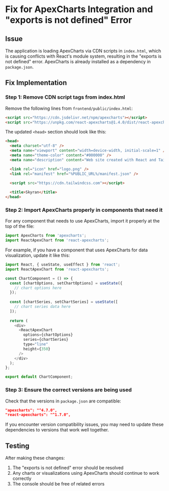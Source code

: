# Fix for ApexCharts Integration and "exports is not defined" Error

## Issue
The application is loading ApexCharts via CDN scripts in `index.html`, which is causing conflicts with React's module system, resulting in the "exports is not defined" error. ApexCharts is already installed as a dependency in `package.json`.

## Fix Implementation

### Step 1: Remove CDN script tags from index.html

Remove the following lines from `frontend/public/index.html`:

```html
<script src="https://cdn.jsdelivr.net/npm/apexcharts"></script>
<script src="https://unpkg.com/react-apexcharts@1.4.0/dist/react-apexcharts.min.js"></script>
```

The updated `<head>` section should look like this:

```html
<head>
  <meta charset="utf-8" />
  <meta name="viewport" content="width=device-width, initial-scale=1" />
  <meta name="theme-color" content="#000000" />
  <meta name="description" content="Web site created with React and Tailwind CSS" />

  <link rel="icon" href="logo.png" />
  <link rel="manifest" href="%PUBLIC_URL%/manifest.json" />

  <script src="https://cdn.tailwindcss.com"></script>
  
  <title>Skyran</title>
</head>
```

### Step 2: Import ApexCharts properly in components that need it

For any component that needs to use ApexCharts, import it properly at the top of the file:

```javascript
import ApexCharts from 'apexcharts';
import ReactApexChart from 'react-apexcharts';
```

For example, if you have a component that uses ApexCharts for data visualization, update it like this:

```javascript
import React, { useState, useEffect } from 'react';
import ReactApexChart from 'react-apexcharts';

const ChartComponent = () => {
  const [chartOptions, setChartOptions] = useState({
    // chart options here
  });
  
  const [chartSeries, setChartSeries] = useState([
    // chart series data here
  ]);
  
  return (
    <div>
      <ReactApexChart 
        options={chartOptions}
        series={chartSeries}
        type="line"
        height={350}
      />
    </div>
  );
};

export default ChartComponent;
```

### Step 3: Ensure the correct versions are being used

Check that the versions in `package.json` are compatible:

```json
"apexcharts": "^4.7.0",
"react-apexcharts": "^1.7.0",
```

If you encounter version compatibility issues, you may need to update these dependencies to versions that work well together.

## Testing
After making these changes:
1. The "exports is not defined" error should be resolved
2. Any charts or visualizations using ApexCharts should continue to work correctly
3. The console should be free of related errors